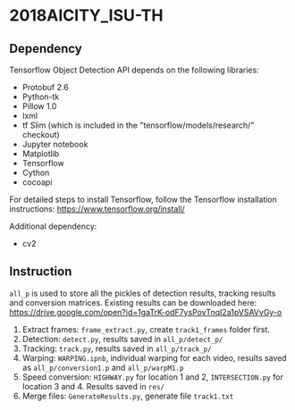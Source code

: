 # 2018AICITY_ISU-TH

## Dependency

Tensorflow Object Detection API depends on the following libraries:

* Protobuf 2.6
* Python-tk
* Pillow 1.0
* lxml
* tf Slim (which is included in the "tensorflow/models/research/" checkout)
* Jupyter notebook
* Matplotlib
* Tensorflow
* Cython
* cocoapi

For detailed steps to install Tensorflow, follow the Tensorflow installation instructions: https://www.tensorflow.org/install/

Additional dependency:

* cv2

## Instruction

`all_p` is used to store all the pickles of detection results, tracking results and conversion matrices. Existing results can be downloaded here: https://drive.google.com/open?id=1gaTrK-odF7ysPovTnqI2a1pVSAVvGy-o

1. Extract frames: `frame_extract.py`, create `track1_frames` folder first.
2. Detection: `detect.py`, results saved in `all_p/detect_p/`
3. Tracking: `track.py`, results saved in `all_p/track_p/`
4. Warping: `WARPING.ipnb`, individual warping for each video, results saved as `all_p/conversion1.p` and `all_p/warpM1.p`
5. Speed conversion: `HIGHWAY.py` for location 1 and 2, `INTERSECTION.py` for location 3 and 4. Results saved in `res/`
6. Merge files: `GenerateResults.py`, generate file `track1.txt`